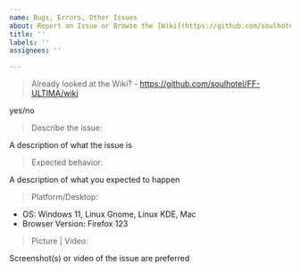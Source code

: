 ```yaml
---
name: Bugs, Errors, Other Issues
about: Report an Issue or Browse the [Wiki](https://github.com/soulhotel/FF-ULTIMA/wiki)
title: ''
labels: ''
assignees: ''

---
```


> Already looked at the Wiki? - https://github.com/soulhotel/FF-ULTIMA/wiki

yes/no

> Describe the issue:

A description of what the issue is

> Expected behavior:

A description of what you expected to happen

> Platform/Desktop:

- OS: Windows 11, Linux Gnome, Linux KDE, Mac
- Browser Version: Firefox 123

> Picture | Video:

Screenshot(s) or video of the issue are preferred
